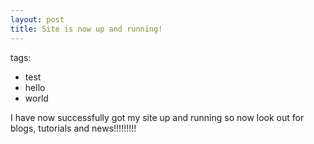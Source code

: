 ```yaml
---
layout: post
title: Site is now up and running!
---
```


tags:
- test
- hello
- world

I have now successfully got my site up and running so now look out for blogs, tutorials and news!!!!!!!!!
